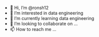 - 👋 Hi, I’m @ronsh12
- 👀 I’m interested in data engineering
- 🌱 I’m currently learning data engineering
- 💞️ I’m looking to collaborate on ...
- 📫 How to reach me ...

<!---
ronsh12/ronsh12 is a ✨ special ✨ repository because its `README.md` (this file) appears on your GitHub profile.
You can click the Preview link to take a look at your changes.
--->
